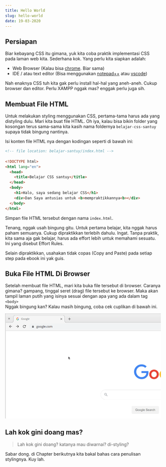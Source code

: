 ```yaml
---
title: Hello World
slug: hello-world
date: 19-03-2020
---
```


## Persiapan

Biar kebayang CSS itu gimana, yuk kita coba praktik implementasi CSS pada laman web kita. Sederhana kok. Yang perlu kita siapkan adalah:

- Web Browser (Kalau bisa [chrome](https://www.google.com/chrome/). Biar sama)
- IDE / atau text editor (Bisa menggunakan [notepad++](https://notepad-plus-plus.org/) atau [vscode](https://code.visualstudio.com/))


Nah enaknya CSS tuh kita gak perlu install hal-hal yang aneh-aneh. Cukup browser dan editor. Perlu XAMPP nggak mas? enggak perlu juga sih.


## Membuat File HTML

Untuk melakukan styling menggunakan CSS, pertama-tama harus ada yang distyling dulu. Mari kita buat file HTML. Oh iya, kalau bisa bikin folder yang kosongan terus sama-sama kita kasih nama foldernya `belajar-css-santuy` supaya tidak bingung nantinya.  

Isi konten file HTML nya dengan kodingan seperti di bawah ini: 

```html
<!-- file location: belajar-santuy/index.html -->

<!DOCTYPE html>
<html lang="en">
  <head>
    <title>Belajar CSS santuy</title>
  </head>
  <body>
    <h1>Halo, saya sedang belajar CSS</h1>
    <div>Dan Saya antusias untuk <b>mempraktikkannya<b></div>
  </body>
</html>
```

Simpan file HTML tersebut dengan nama `index.html`.

Tenang, nggak usah bingung gitu. Untuk pertama belajar, kita nggak harus paham semuanya. Cukup dipraktikkan terlebih dahulu. Ingat. Tanpa praktik, kita sama aja gak belajar, harus ada effort lebih untuk memahami sesuatu. Ini yang disebut Effort Rules.

Selain dipraktikkan, usahakan tidak copas (Copy and Paste) pada setiap step pada ebook ini yak guis.


## Buka File HTML Di Browser 

Setelah membuat file HTML, mari kita buka file tersebut di browser. Caranya gimana? gampang, tinggal seret (drag) file tersebut ke browser. Maka akan tampil laman putih yang isinya sesuai dengan apa yang ada dalam tag `<body>`   
Nggak bingung kan? Kalau masih bingung, coba cek cuplikan di bawah ini.

![cara membuka file html di browser](./images/drag-to-browser.gif)


## Lah kok gini doang mas?

> Lah kok gini doang? katanya mau diwarnai? di-styling? 

Sabar dong. di Chapter berikutnya kita bakal bahas cara penulisan stylingnya. Kuy lah.


